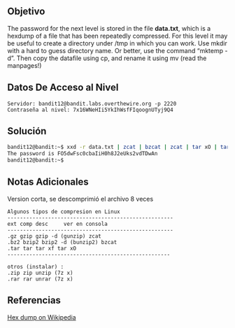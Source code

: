 ## Objetivo
The password for the next level is stored in the file **data.txt**, which is a hexdump of a file that has been repeatedly compressed. For this level it may be useful to create a directory under /tmp in which you can work. Use mkdir with a hard to guess directory name. Or better, use the command “mktemp -d”. Then copy the datafile using cp, and rename it using mv (read the manpages!)
## Datos De Acceso al Nivel
```
Servidor: bandit12@bandit.labs.overthewire.org -p 2220
Contraseña al nivel: 7x16WNeHIi5YkIhWsfFIqoognUTyj9Q4
```
## Solución
```bash
bandit12@bandit:~$ xxd -r data.txt | zcat | bzcat | zcat | tar xO | tar xO | bzcat | tar xO | zcat
The password is FO5dwFsc0cbaIiH0h8J2eUks2vdTDwAn
bandit12@bandit:~$
```
## Notas Adicionales
Version corta, se descomprimió el archivo 8 veces

```
Algunos tipos de compresion en Linux
-----------------------------------------------------
ext comp desc     ver en consola
-----------------------------------------------------
.gz gzip gzip -d (gunzip) zcat
.bz2 bzip2 bzip2 -d (bunzip2) bzcat
.tar tar tar xf tar xO
----------------------------------------------------

otros (instalar) :
.zip zip unzip (7z x)
.rar rar unrar (7z x)
```
## Referencias
[Hex dump on Wikipedia](https://en.wikipedia.org/wiki/Hex_dump)